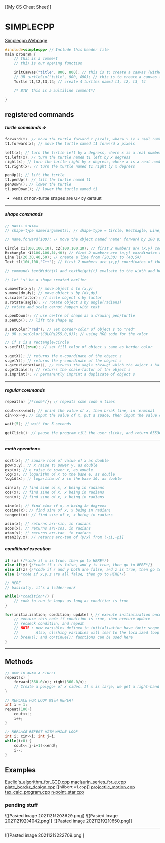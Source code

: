 [[My CS Cheat Sheet]]

# SIMPLECPP

[Simplecpp Webpage](https://www.cse.iitb.ac.in/~ranade/simplecpp/)

```cpp
#include<simplecpp> // Include this header file
main_program {
    // this is a comment
    // this is our opening function
    
    initCanvas("title", 800, 800); // this is to create a canvas (without turtle) of size 800x800
    // OR turtleSim("title", 800, 800); // this is to create a canvas (with turtle) of size 800x800
    Turtle t1,t2,t3,t4; // create 4 turtles named t1, t2, t3, t4
    
    /* BTW, this is a multiline comment*/

}
```

## registered commands
##### turtle commands =>
```cpp
forward(x); // move the turtle forward x pixels, where x is a real number
t1.forward(x); // move the turtle named t1 forward x pixels

left(x); // turn the turtle left by x degress, where x is a real number
t1.left(x); // turn the turtle named t1 left by x degress
right(x); // turn the turtle right by x degress, where x is a real number
t1.right(x); // turn the turtle named t1 right by x degress

penUp(); // lift the turtle
t1.penUp(); // lift the turtle named t1
penDown(); // lower the turtle
t1.penDown(); // lower the turtle named t1
```
- Pens of non-turtle shapes are UP by default

---
##### shape commands
```cpp
// BASIC SYNTAX 
// shape-type name(arguments); // shape-type = Circle, Rectnagle, Line, Text

// name.forward(100); // move the object named 'name' forward by 100 pixels

Circle c1(100,100,10), c2(100,100,20); // first 2 numbers are (x,y) coordinates of centre, and 3rd is the radius
Rectangle r1(100,100,30,40); // first 2 numbers are (x,y) coordinates of centre, while 3rd and 4th are width and height
Line l1(20,30,40,50); // create a line from (20,30) to (40,50)
Text t1(100,100,"C++"); // first 2 numbers are (x,y) coordinates of the centre, while 3rd is the string to be printed

// commands textWidth(t) and textHeight(t) evaluate to the width and height of the text t in pixels
```

```cpp
// let 's' be a shape created earlier

s.moveTo(x,y); // move object s to (x,y)
s.move(dx,dy); // move object s by (dx,dy)
s.scale(factor); // scale object s by factor
s.rotate(angle); // rotate object s by angle(radians)
// rotate and scale cannot happen with text

s.penDown(); // use centre of shape as a drawing pen/turtle
s.penUp(); // lift the shape up

s.setColor("red"); // set border-color of object s to "red"
// OR s.setColor(COLOR(255,0,0)); // using RGB code for the color

// if s is a rectangle/circle
s.setFill(true); // set fill color of object s same as border color

s.getX(); // returns the x-coordinate of the object s
s.getY(); // returns the y-coordinate of the object s
s.getOrientation(); // returns the angle through which the object s has been rotated
s.getScale(); // returns the scale-factor of the object s
s.imprint(); // permanently imprint a duplicate of object s

```
---

##### regular commands
```cpp
repeat(n) {/*code*/}; // repeats some code n times

cout<<x<<endl; // print the value of x, then break line, in terminal
cin>>x>>y; // input the value of x, put a space, then input the value of y, in terminal

wait(5); // wait for 5 seconds

getClick(); // pause the program till the user clicks, and return 65536x + y

```

---

##### math operations

```cpp
sqrt(x); // square root of value of x as double
pow(x,y); // x raise to power y, as double
exp(x); // e raise to power x, as double
log(x); // logarithm of x to the base e, as double
log10(x); // logarithm of x to the base 10, as double

sin(x); // find sine of x, x being in radians
cos(x); // find sine of x, x being in radians
tan(x); // find sine of x, x being in radians

sine(x); // find sine of x, x being in degrees
cosine(x); // find sine of x, x being in radians
tangent(x); // find sine of x, x being in radians

asin(x); // returns arc-sin, in radians
acos(x); // returns arc-cos, in radians
atan(x); // returns arc-tan, in radians
atan2(y,x); // returns arc-tan of (y/x) from (-pi,+pi]
```

##### conditional execution
```cpp
if (x) {/*code if x is true, then go to HERE*/}
else if(y) {/*code if x is false, and y is true, then go to HERE*/}
else if(z) {/*code if x and y both are false, and z is true, then go to HERE*/}
else {/*code if x,y,z are all false, then go to HERE*/}

// HERE
// basically, it's a ladder-work
```

```cpp
while(/*condition*/) {
    // code to run in loops as long as condition is true
}
```

```cpp
for(initialization; condition; update) { // execute initialization once
    // execute this code if condition is true, then execute update
    // recheck condition, and repeat
    // NOTE : new variables defined in initialization have their scope restricted to the loop
    //        Also, clashing variables will lead to the localized loop variables being used
    // break(); and continue(); functions can be used here
}
```
---
## Methods
```cpp
// HOW TO DRAW A CIRCLE
repeat(x) {
	forward(360.0/x); right(360.0/x);
	// Create a polygon of x sides. If x is large, we get a right-hand circle
}

// REPLACE FOR LOOP WITH REPEAT
int i = 1;
repeat(100){
	cout<<i;
	i++;
}

// REPLACE REPEAT WITH WHILE LOOP
int i; cin>>i; int j=i;
while(i>0) {
	cout<<(j-i+1)<<endl;
	i--;
}
```

## Examples
[Euclid's_algorithm_for_GCD.cpp](R:/Projects/IIT-B%20COURSES/CS%20101/methods%20and%20examples/Euclid's_algorithm_for_GCD.cpp)
[maclaurin_series_for_e.cpp](R:/Projects/IIT-B%20COURSES/CS%20101/methods%20and%20examples/maclaurin_series_for_e.cpp)
[plate_border_design.cpp]("R:\Projects\IIT-B%20COURSES\CS%20101\slides\1.%20Course%20Logistics%20and%20%Overview\practice-1\plate_border_design.cpp)
[[hilbert v1.cpp]]
[projectile_motion.cpp](R:/Projects/IIT-B%20COURSES/CS%20101/methods%20and%20examples/projectile_motion.cpp)
[tax_calc_program.cpp](R:/Projects/IIT-B%20COURSES/CS%20101/methods%20and%20examples/tax_calc_program.cpp)
[n-point_star.cpp](R:\Projects\IIT-B%20COURSES\CS%20101\slides\1.%20Course%20Logistics%20and%20Overview\practice-1\n-point_star.cpp)
### pending stuff
![[Pasted image 20211219203629.png]]
![[Pasted image 20211219204042.png]]
![[Pasted image 20211219210650.png]]

---

![[Pasted image 20211219222709.png]]
